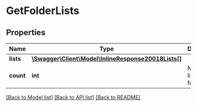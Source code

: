# GetFolderLists

## Properties
Name | Type | Description | Notes
------------ | ------------- | ------------- | -------------
**lists** | [**\Swagger\Client\Model\InlineResponse20018Lists[]**](InlineResponse20018Lists.md) |  | 
**count** | **int** | Number of lists in the folder | 

[[Back to Model list]](../README.md#documentation-for-models) [[Back to API list]](../README.md#documentation-for-api-endpoints) [[Back to README]](../README.md)



